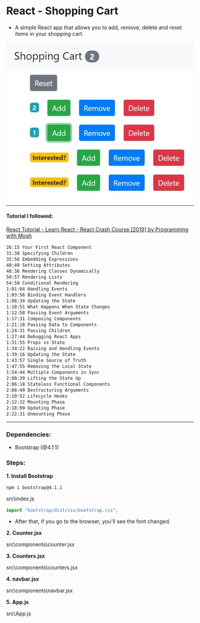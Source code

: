 # React - Shopping Cart

- A simple React app that allows you to add, remove, delete and reset items in your shopping cart.

![example](./public/shopping_cart.JPG)

---

#### Tutorial I followed:

[React Tutorial - Learn React - React Crash Course [2019] by Programming with Mosh](https://www.youtube.com/watch?v=Ke90Tje7VS0&t=62s)

    26:15 Your First React Component
    31:38 Specifying Children
    35:56 Embedding Expressions
    40:49 Setting Attributes
    46:36 Rendering Classes Dynamically
    50:57 Rendering Lists
    54:58 Conditional Rendering
    1:01:04 Handling Events
    1:03:56 Binding Event Handlers
    1:08:34 Updating the State
    1:10:51 What Happens When State Changes
    1:12:58 Passing Event Arguments
    1:17:31 Composing Components
    1:21:18 Passing Data to Components
    1:24:31 Passing Children
    1:27:44 Debugging React Apps
    1:31:55 Props vs State
    1:34:22 Raising and Handling Events
    1:39:16 Updating the State
    1:43:57 Single Source of Truth
    1:47:55 Removing the Local State
    1:54:44 Multiple Components in Sync
    2:00:39 Lifting the State Up
    2:06:18 Stateless Functional Components
    2:08:49 Destructuring Arguments
    2:10:52 Lifecycle Hooks
    2:12:32 Mounting Phase
    2:18:09 Updating Phase
    2:22:31 Unmounting Phase

---

### Dependencies:

- Bootstrap (@4.1.1)

### Steps:

**1. Install Bootstrap**

```
npm i bootstrap@4.1.1
```

src\index.js

```javascript
import "bootstrap/dist/css/bootstrap.css";
```

- After that, if you go to the browser, you'll see the font changed.

**2. Counter.jsx**

src\components\counter.jsx

**3. Counters.jsx**

src\components\counters.jsx

**4. navbar.jsx**

src\components\navbar.jsx

**5. App.js**

src\App.js
